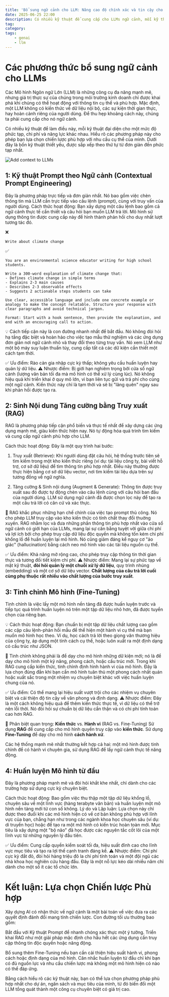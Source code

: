 ```yaml
---
title: 'Bổ sung ngữ cảnh cho LLM: Nâng cao độ chính xác và tin cậy cho ứng dụng AI'
date: 2025-06-25 22:00
description: Có nhiều kỹ thuật để cung cấp cho LLMs ngữ cảnh, mỗi kỹ thuật đại diện cho một mức độ phức tạp, chi phí và năng lực khác nhau. Hiểu rõ các phương pháp này cho phép bạn lựa chọn chiến lược phù hợp với nhu cầu cụ thể của mình. Dưới đây là bốn kỹ thuật thiết yếu, được sắp xếp theo thứ tự từ đơn giản đến phức tạp nhất.
tag:
category:
tags:
    - genai
    - llm
---
```


# Các phương thức bổ sung ngữ cảnh cho LLMs

Các Mô hình Ngôn ngữ Lớn (LLM) là những công cụ đa năng mạnh mẽ, nhưng giá trị thực sự của chúng trong môi trường kinh doanh chỉ được khai phá khi chúng có thể hoạt động với thông tin cụ thể và phù hợp. Mặc định, một LLM không có kiến thức về dữ liệu nội bộ, các sự kiện thời gian thực, hay hoàn cảnh riêng của người dùng. Để thu hẹp khoảng cách này, chúng ta phải cung cấp cho nó ngữ cảnh.

Có nhiều kỹ thuật để làm điều này, mỗi kỹ thuật đại diện cho một mức độ phức tạp, chi phí và năng lực khác nhau. Hiểu rõ các phương pháp này cho phép bạn lựa chọn chiến lược phù hợp với nhu cầu cụ thể của mình. Dưới đây là bốn kỹ thuật thiết yếu, được sắp xếp theo thứ tự từ đơn giản đến phức tạp nhất.


![Add context to LLMs](https://static.ssan.me/llm_context_chart.png)
## 1: Kỹ thuật Prompt theo Ngữ cảnh (Contextual Prompt Engineering)

Đây là phương pháp trực tiếp và đơn giản nhất. Nó bao gồm việc chèn thông tin mà LLM cần trực tiếp vào câu lệnh (prompt), cùng với truy vấn của người dùng.
Cách thức hoạt động: Bạn xây dựng một câu lệnh bao gồm cả ngữ cảnh thực tế cần thiết và câu hỏi bạn muốn LLM trả lời. Mô hình sử dụng thông tin được cung cấp này để hình thành phản hồi cho duy nhất lượt tương tác đó.

❌
```
Write about climate change
```

✅
```
You are an environmental science educator writing for high school students.

Write a 300-word explanation of climate change that:
- Defines climate change in simple terms
- Explains 2-3 main causes
- Describes 2-3 observable effects
- Suggests 2 actionable steps students can take

Use clear, accessible language and include one concrete example or analogy to make the concept relatable. Structure your response with clear paragraphs and avoid technical jargon.

Format: Start with a hook sentence, then provide the explanation, and end with an encouraging call to action.
```

💡 Cách tiếp cận này là con đường nhanh nhất để bắt đầu. Nó không đòi hỏi hạ tầng đặc biệt và hoàn hảo cho việc tạo mẫu thử nghiệm và các ứng dụng đơn giản nơi ngữ cảnh nhỏ và thay đổi theo từng truy vấn. Nó xem LLM như một bộ máy suy luận thuần túy, cung cấp tất cả các dữ kiện cần thiết một cách tạm thời.

✅ Ưu điểm: Rào cản gia nhập cực kỳ thấp; không yêu cầu huấn luyện hay quản lý dữ liệu.
⚠️ Nhược điểm: Bị giới hạn nghiêm trọng bởi cửa sổ ngữ cảnh (lượng văn bản tối đa mà mô hình có thể xử lý cùng lúc). Nó không hiệu quả khi triển khai ở quy mô lớn, vì bạn liên tục gửi và trả phí cho cùng một ngữ cảnh. Kiến thức này chỉ là tạm thời và sẽ bị "lãng quên" ngay sau khi phản hồi được tạo ra.

## 2: Sinh Nội dung Tăng cường bằng Truy xuất (RAG)

RAG là phương pháp tiếp cận phổ biến và thực tế nhất để xây dựng các ứng dụng mạnh mẽ, giàu kiến thức hiện nay. Nó tự động hóa quá trình tìm kiếm và cung cấp ngữ cảnh phù hợp cho LLM.

Cách thức hoạt động: Đây là một quy trình hai bước:

1. Truy xuất (Retrieve): Khi người dùng đặt câu hỏi, hệ thống trước tiên sẽ tìm kiếm trong một kho kiến thức riêng (ví dụ: tài liệu công ty, bài viết hỗ trợ, cơ sở dữ liệu) để tìm thông tin phù hợp nhất. Điều này thường được thực hiện bằng cơ sở dữ liệu vector, nơi tìm kiếm tài liệu dựa trên sự tương đồng về ngữ nghĩa.

2. Tăng cường & Sinh nội dung (Augment & Generate): Thông tin được truy xuất sau đó được tự động chèn vào câu lệnh cùng với câu hỏi ban đầu của người dùng. LLM sử dụng ngữ cảnh đã được chọn lọc này để tạo ra một câu trả lời có căn cứ và xác thực.

🔩 RAG khắc phục những hạn chế chính của việc tạo prompt thủ công. Nó cho phép LLM truy cập vào kho kiến thức có tính chất thay đổi thuờng xuyên. RAG nhằm lọc và đưa những phần thông tin phù hợp nhất vào cửa sổ ngữ cảnh có giới hạn của LLMs, mang lại sự cân bằng tuyệt vời giữa chi phí và lợi ích bởi cho phép truy cập dữ liệu độc quyền mà không tốn kém chi phí khổng lồ để huấn luyện lại mô hình. Nó cũng giảm đáng kể nguy cơ "ảo giác" (hallucination) bằng cách neo mô hình vào các tài liệu nguồn cụ thể.

✅ Ưu điểm: Khả năng mở rộng cao, cho phép truy cập thông tin thời gian thực và tương đối tiết kiệm chi phí.
⚠️ Nhược điểm: Mang lại sự phức tạp về mặt kỹ thuật, **đòi hỏi quản lý một chuỗi xử lý dữ liệu**, quy trình nhúng (embedding) và một cơ sở dữ liệu vector. **Chất lượng của câu trả lời cuối cùng phụ thuộc rất nhiều vào chất lượng của bước truy xuất**.

## 3: Tinh chỉnh Mô hình (Fine-Tuning)

Tinh chỉnh là việc lấy một mô hình nền tảng đã được huấn luyện trước và tiếp tục quá trình huấn luyện nó trên một tập dữ liệu nhỏ hơn, đã được tuyển chọn của riêng bạn.

💡 Cách thức hoạt động: Bạn chuẩn bị một tập dữ liệu chất lượng cao gồm các cặp câu lệnh-phản hồi mẫu để thể hiện một hành vi cụ thể mà bạn muốn mô hình học theo. Ví dụ, học cách trả lời theo giọng văn thương hiệu của công ty, áp dụng một tính cách cụ thể, hoặc luôn xuất ra một định dạng có cấu trúc như JSON.

🔔 Tinh chỉnh không phải là để dạy cho mô hình những dữ kiện mới; nó là để dạy cho mô hình một kỹ năng, phong cách, hoặc cấu trúc mới. Trong khi RAG cung cấp kiến thức, tinh chỉnh định hình hành vi của mô hình. Đây là lựa chọn đúng đắn khi bạn cần mô hình tuân thủ một phong cách nhất quán hoặc xuất sắc trong một nhiệm vụ chuyên biệt khác với việc huấn luyện chung của nó.

✅ Ưu điểm: Có thể mang lại hiệu suất vượt trội cho các nhiệm vụ chuyên biệt và cải thiện độ tin cậy về văn phong và định dạng.
⚠️ Nhược điểm: Đây là một cách không hiệu quả để thêm kiến thức thực tế, vì dữ liệu có thể trở nên lỗi thời. Nó đòi hỏi sự chuẩn bị dữ liệu cẩn thận và có chi phí tính toán cao hơn RAG.

🧷 Phân biệt quan trọng: **Kiến thức** vs. **Hành vi** (RAG vs. Fine-Tuning)
Sử dụng **RAG** để cung cấp cho mô hình quyền truy cập vào **kiến thức**.
Sử dụng **Fine-Tuning** để dạy cho mô hình **cách hành xử**.

Các hệ thống mạnh mẽ nhất thường kết hợp cả hai: một mô hình được tinh chỉnh để có hành vi chuyên gia, sử dụng RAG để lấy ngữ cảnh thực tế năng động.

## 4: Huấn luyện Mô hình từ đầu

Đây là phương pháp mạnh mẽ và đòi hỏi khắt khe nhất, chỉ dành cho các trường hợp sử dụng cực kỳ chuyên biệt.

Cách thức hoạt động: Bao gồm việc thu thập một tập dữ liệu khổng lồ, chuyên sâu về một lĩnh vực (hàng terabyte văn bản) và huấn luyện một mô hình nền tảng mới từ con số không.
Lý do và Lập luận: Lựa chọn này chỉ được theo đuổi khi các mô hình hiện có về cơ bản không phù hợp với lĩnh vực của bạn, chẳng hạn như trong các ngành khoa học chuyên sâu (ví dụ: di truyền học) hoặc để tạo ra một mô hình có kiến trúc hoàn toàn mới. Mục tiêu là xây dựng một "bộ não" đã học được các nguyên tắc cốt lõi của một lĩnh vực từ những nguyên lý đầu tiên.

✅ Ưu điểm: Cung cấp quyền kiểm soát tối đa, hiệu suất đỉnh cao cho lĩnh vực mục tiêu và tạo ra lợi thế cạnh tranh đáng kể.
⚠️ Nhược điểm: Chi phí cực kỳ đắt đỏ, đòi hỏi hàng triệu đô la chi phí tính toán và một đội ngũ các nhà khoa học nghiên cứu hàng đầu. Đây là một nỗ lực kéo dài nhiều năm chỉ dành cho một số ít các tổ chức lớn.

# Kết luận: Lựa chọn Chiến lược Phù hợp

Xây dựng AI có nhận thức về ngữ cảnh là một bài toán về việc đưa ra các quyết định đánh đổi mang tính chiến lược. Con đường tối ưu thường bao gồm:

Bắt đầu với Kỹ thuật Prompt để nhanh chóng xác thực một ý tưởng.
Triển khai RAG như một giải pháp mặc định cho hầu hết các ứng dụng cần truy cập thông tin độc quyền hoặc năng động.

Bổ sung thêm Fine-Tuning nếu bạn cần cải thiện hiệu suất hành vi, phong cách hoặc định dạng của mô hình.
Cân nhắc huấn luyện từ đầu chỉ khi bạn có đủ nguồn lực và nhu cầu chiến lược mà không một mô hình hiện có nào có thể đáp ứng.

Bằng cách hiểu rõ các kỹ thuật này, bạn có thể lựa chọn phương pháp phù hợp nhất cho dự án, ngân sách và mục tiêu của mình, từ đó biến đổi một LLM tổng quát thành một công cụ chuyên biệt có giá trị cao.
